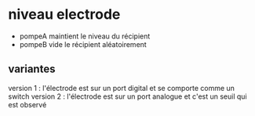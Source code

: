# niveau electrode

- pompeA maintient le niveau du récipient
- pompeB vide le récipient aléatoirement

## variantes
version 1 : l'électrode est sur un port digital et se comporte comme un switch
version 2 : l'électrode est sur un port analogue et c'est un seuil qui est observé
 